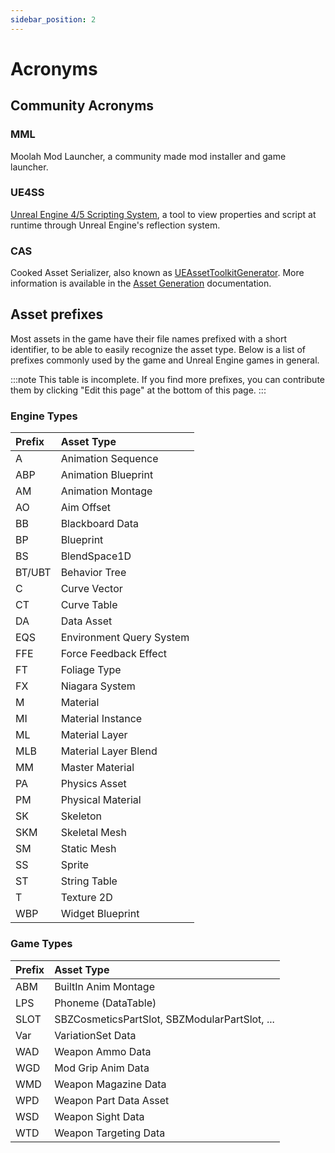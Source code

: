 ```yaml
---
sidebar_position: 2
---
```


# Acronyms
## Community Acronyms
### MML
Moolah Mod Launcher, a community made mod installer and game launcher.

### UE4SS
[Unreal Engine 4/5 Scripting System](https://docs.ue4ss.com/),
a tool to view properties and script at runtime through Unreal Engine's reflection system.

### CAS
Cooked Asset Serializer,
also known as [UEAssetToolkitGenerator](https://github.com/LongerWarrior/UEAssetToolkitGenerator).
More information is available in the [Asset Generation](/docs/advanced/asset-toolkit) documentation.

## Asset prefixes
Most assets in the game have their file names prefixed with a short identifier, to be able to easily recognize the asset type.
Below is a list of prefixes commonly used by the game and Unreal Engine games in general.

:::note
This table is incomplete. If you find more prefixes, you can contribute them by clicking "Edit this page" at the bottom of this page.
:::

<!-- When adding to these tables, make sure to keep the alphabetical order of the first column -->

### Engine Types
| Prefix | Asset Type               |
|:-------|:-------------------------|
| A      | Animation Sequence       |
| ABP    | Animation Blueprint      |
| AM     | Animation Montage        |
| AO     | Aim Offset               |
| BB     | Blackboard Data          |
| BP     | Blueprint                |
| BS     | BlendSpace1D             |
| BT/UBT | Behavior Tree            |
| C      | Curve Vector             |
| CT     | Curve Table              |
| DA     | Data Asset               |
| EQS    | Environment Query System |
| FFE    | Force Feedback Effect    |
| FT     | Foliage Type             |
| FX     | Niagara System           |
| M      | Material                 |
| MI     | Material Instance        |
| ML     | Material Layer           |
| MLB    | Material Layer Blend     |
| MM     | Master Material          |
| PA     | Physics Asset            |
| PM     | Physical Material        |
| SK     | Skeleton                 |
| SKM    | Skeletal Mesh            |
| SM     | Static Mesh              |
| SS     | Sprite                   |
| ST     | String Table             |
| T      | Texture 2D               |
| WBP    | Widget Blueprint         |


### Game Types
| Prefix | Asset Type                                    |
|:-------|:----------------------------------------------|
| ABM    | BuiltIn Anim Montage                          |
| LPS    | Phoneme (DataTable)                           |
| SLOT   | SBZCosmeticsPartSlot, SBZModularPartSlot, ... |
| Var    | VariationSet Data                             |
| WAD    | Weapon Ammo Data                              |
| WGD    | Mod Grip Anim Data                            |
| WMD    | Weapon Magazine Data                          |
| WPD    | Weapon Part Data Asset                        |
| WSD    | Weapon Sight Data                             |
| WTD    | Weapon Targeting Data                         |
